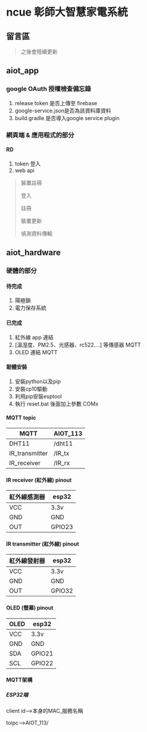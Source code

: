 # ncue 彰師大智慧家電系統

## 留言區

>
> 之後會陸續更新
>

## aiot_app

### google OAuth 授權檢查備忘錄

1. release token 是否上傳至 firebase
2. google-service.json是否為該資料庫資料
3. build.gradle 是否導入google service plugin

### 網頁端 & 應用程式的部分

#### RD

1. token 登入
2. web api
  
  > 裝置註冊
  >
  > 登入
  >
  > 註冊
  >
  > 裝置更新
  >
  > 偵測資料傳輸
  >

## aiot_hardware

### 硬體的部分
  
#### 待完成

  1. 陽極鎖
  1. 電力保存系統

#### 已完成

  1. 紅外線 app 連結
  1. [溫溼度、PM2.5、光感器、rc522....] 等傳感器 MQTT
  1. OLED 連結 MQTT

#### 韌體安裝

1. 安裝python以及pip
2. 安裝cp10驅動
3. 利用pip安裝esptool
4. 執行 reset.bat 後面加上參數 COMx

#### MQTT topic

| MQTT | AIOT_113 |
|-------------|-------|
| DHT11 | /dht11 |
| IR_transmitter | /IR_tx |
| IR_receiver | /IR_rx |

#### IR receiver (紅外線) pinout

| 紅外線感測器 | esp32 |
|-------------|-------|
| VCC | 3.3v |
| GND | GND |
| OUT | GPIO23 |

#### IR transmitter (紅外線) pinout

| 紅外線發射器 | esp32 |
|-------------|-------|
| VCC | 3.3v |
| GND | GND |
| OUT | GPIO32 |

#### OLED (螢幕) pinout

| OLED | esp32 |
|-|-|
| VCC | 3.3v |
| GND | GND |
| SDA | GPIO21 |
| SCL | GPIO22 |

#### MQTT架構

  ##### ESP32端 
  
  client id-->本身的MAC_服務名稱

  toipc-->AIOT_113/
